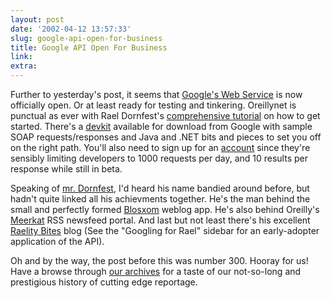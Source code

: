 ```yaml
---
layout: post
date: '2002-04-12 13:57:33'
slug: google-api-open-for-business
title: Google API Open For Business
link: 
extra: 
---
```


Further to yesterday's post, it seems that [Google's Web Service](http://www.google.com/apis/index.html) is now officially open. Or at least ready for testing and tinkering. Oreillynet is punctual as ever with Rael Dornfest's [comprehensive tutorial](http://www.oreillynet.com/cs/weblog/view/wlg/1283) on how to get started. There's a [devkit](http://www.google.com/apis/download.html) available for download from Google with sample SOAP requests/responses and Java and .NET bits and pieces to set you off on the right path. You'll also need to sign up for an [account](https://www.google.com/accounts/NewAccount?continue=http://api.google.com/createkey&amp;followup=http://api.google.com/createkey) since they're sensibly limiting developers to 1000 requests per day, and 10 results per response while still in beta.

Speaking of [mr. Dornfest](http://www.oreillynet.com/pub/au/35), I'd heard his name bandied around before, but hadn't quite linked all his achievments together.  He's the man behind the small and perfectly formed [Blosxom](http://www.oreillynet.com/~rael/lang/perl/blosxom/) weblog app. He's also behind Oreilly's [Meerkat](http://www.oreillynet.com/meerkat/) RSS newsfeed portal. And last but not least there's his excellent [Raelity Bites](http://www.oreillynet.com/~rael/) blog (See the "Googling for Rael" sidebar for an early-adopter application of the API).

Oh and by the way, the post before this was number 300. Hooray for us! Have a browse through [our archives](/archive.php) for a taste of our not-so-long and prestigious history of cutting edge reportage.
